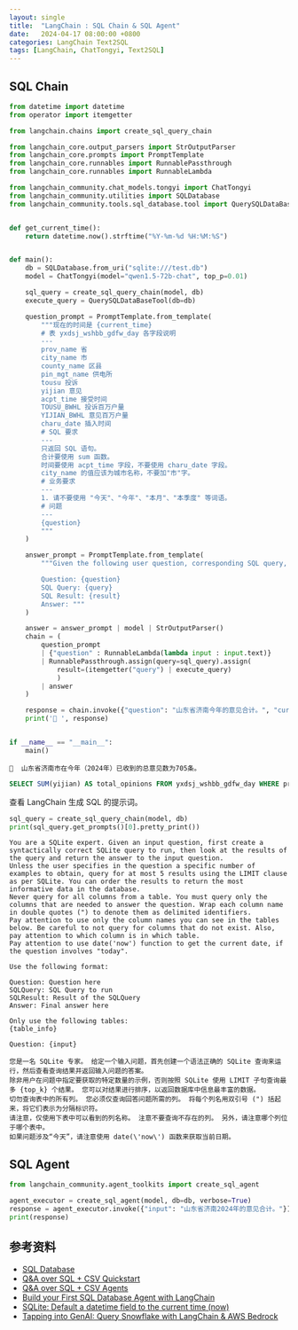 ```yaml
---
layout: single
title:  "LangChain : SQL Chain & SQL Agent"
date:   2024-04-17 08:00:00 +0800
categories: LangChain Text2SQL
tags: [LangChain, ChatTongyi, Text2SQL]
---
```


## SQL Chain

```python
from datetime import datetime
from operator import itemgetter

from langchain.chains import create_sql_query_chain

from langchain_core.output_parsers import StrOutputParser
from langchain_core.prompts import PromptTemplate
from langchain_core.runnables import RunnablePassthrough
from langchain_core.runnables import RunnableLambda

from langchain_community.chat_models.tongyi import ChatTongyi
from langchain_community.utilities import SQLDatabase
from langchain_community.tools.sql_database.tool import QuerySQLDataBaseTool


def get_current_time():
    return datetime.now().strftime("%Y-%m-%d %H:%M:%S")


def main():
    db = SQLDatabase.from_uri("sqlite:///test.db")
    model = ChatTongyi(model="qwen1.5-72b-chat", top_p=0.01)

    sql_query = create_sql_query_chain(model, db)
    execute_query = QuerySQLDataBaseTool(db=db)

    question_prompt = PromptTemplate.from_template(
        """现在的时间是 {current_time}
        # 表 yxdsj_wshbb_gdfw_day 各字段说明
        ---
        prov_name 省
        city_name 市
        county_name 区县
        pin_mgt_name 供电所
        tousu 投诉
        yijian 意见
        acpt_time 接受时间
        TOUSU_BWHL 投诉百万户量
        YIJIAN_BWHL 意见百万户量
        charu_date 插入时间
        # SQL 要求
        ---
        只返回 SQL 语句。
        合计要使用 sum 函数。
        时间要使用 acpt_time 字段，不要使用 charu_date 字段。
        city_name 的值应该为城市名称，不要加"市"字。
        # 业务要求
        ---
        1. 请不要使用 "今天"、"今年"、"本月"、"本季度" 等词语。
        # 问题
        ---
        {question}
        """
    )

    answer_prompt = PromptTemplate.from_template(
        """Given the following user question, corresponding SQL query, and SQL result, answer the user question.

        Question: {question}
        SQL Query: {query}
        SQL Result: {result}
        Answer: """
    )

    answer = answer_prompt | model | StrOutputParser()
    chain = (
        question_prompt
        | {"question" : RunnableLambda(lambda input : input.text)}
        | RunnablePassthrough.assign(query=sql_query).assign(
            result=(itemgetter("query") | execute_query)
            )
        | answer
    )

    response = chain.invoke({"question": "山东省济南今年的意见合计。", "current_time": get_current_time()})
    print('🤖 ', response)


if __name__ == "__main__":
    main()
```
```
🤖  山东省济南市在今年（2024年）已收到的总意见数为705条。
```

```sql
SELECT SUM(yijian) AS total_opinions FROM yxdsj_wshbb_gdfw_day WHERE prov_name = "山东省" AND city_name = "济南" AND acpt_time BETWEEN date('2024-01-01') AND date('now')
```

查看 LangChain 生成 SQL 的提示词。

```python
sql_query = create_sql_query_chain(model, db)
print(sql_query.get_prompts()[0].pretty_print())
```

```
You are a SQLite expert. Given an input question, first create a syntactically correct SQLite query to run, then look at the results of the query and return the answer to the input question.
Unless the user specifies in the question a specific number of examples to obtain, query for at most 5 results using the LIMIT clause as per SQLite. You can order the results to return the most informative data in the database.
Never query for all columns from a table. You must query only the columns that are needed to answer the question. Wrap each column name in double quotes (") to denote them as delimited identifiers.
Pay attention to use only the column names you can see in the tables below. Be careful to not query for columns that do not exist. Also, pay attention to which column is in which table.
Pay attention to use date('now') function to get the current date, if the question involves "today".

Use the following format:

Question: Question here
SQLQuery: SQL Query to run
SQLResult: Result of the SQLQuery
Answer: Final answer here

Only use the following tables:
{table_info}

Question: {input}

```
```
您是一名 SQLite 专家。 给定一个输入问题，首先创建一个语法正确的 SQLite 查询来运行，然后查看查询结果并返回输入问题的答案。
除非用户在问题中指定要获取的特定数量的示例，否则按照 SQLite 使用 LIMIT 子句查询最多 {top_k} 个结果。 您可以对结果进行排序，以返回数据库中信息最丰富的数据。
切勿查询表中的所有列。 您必须仅查询回答问题所需的列。 将每个列名用双引号 (") 括起来，将它们表示为分隔标识符。
请注意，仅使用下表中可以看到的列名称。 注意不要查询不存在的列。 另外，请注意哪个列位于哪个表中。
如果问题涉及“今天”，请注意使用 date(\'now\') 函数来获取当前日期。
```

## SQL Agent
```python
from langchain_community.agent_toolkits import create_sql_agent

agent_executor = create_sql_agent(model, db=db, verbose=True)
response = agent_executor.invoke({"input": "山东省济南2024年的意见合计。"})
print(response)
```


## 参考资料
- [SQL Database](https://python.langchain.com/docs/integrations/toolkits/sql_database/)
- [Q&A over SQL + CSV Quickstart](https://python.langchain.com/docs/use_cases/sql/quickstart/)
- [Q&A over SQL + CSV Agents](https://python.langchain.com/docs/use_cases/sql/agents/)
- [Build your First SQL Database Agent with LangChain](https://medium.com/@LawrencewleKnight/build-your-first-sql-database-agent-with-langchain-19af8064ae18)
- [SQLite: Default a datetime field to the current time (now)](https://alvinalexander.com/android/sqlite-default-datetime-field-current-time-now/)
- [Tapping into GenAI: Query Snowflake with LangChain & AWS Bedrock](https://blog.ippon.tech/tapping-into-genai-query-your-snowflake-data-warehouse-with-langchain-aws-bedrock)
